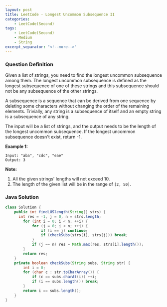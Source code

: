 ```yaml
---
layout: post
title: LeetCode - Longest Uncommon Subsequence II
categories:
    - LeetCode(Second)
tags:
    - LeetCode(Second)
    - Medium
    - String
excerpt_separator: "<!--more-->"
---
```


### Question Definition
Given a list of strings, you need to find the longest uncommon subsequence among them. The longest uncommon subsequence is defined as the longest subsequence of one of these strings and this subsequence should not be any subsequence of the other strings.

A subsequence is a sequence that can be derived from one sequence by deleting some characters without changing the order of the remaining elements. Trivially, any string is a subsequence of itself and an empty string is a subsequence of any string.

The input will be a list of strings, and the output needs to be the length of the longest uncommon subsequence. If the longest uncommon subsequence doesn't exist, return -1.
<!--more-->

**Example 1:**
```
Input: "aba", "cdc", "eae"
Output: 3
```
**Note:**

1. All the given strings' lengths will not exceed 10.
2. The length of the given list will be in the range of `[2, 50]`.
### Java Solution
```java
class Solution {
    public int findLUSlength(String[] strs) {
      int res = -1, j = 0, n = strs.length;
        for (int i = 0; i < n; ++i) {
            for (j = 0; j < n; ++j) {
                if (i == j) continue;
                if (checkSubs(strs[i], strs[j])) break;
            }
            if (j == n) res = Math.max(res, strs[i].length());
        }
        return res;
    }
    private boolean checkSubs(String subs, String str) {
        int i = 0;
        for (char c : str.toCharArray()) {
            if (c == subs.charAt(i)) ++i;
            if (i == subs.length()) break;
        }
        return i == subs.length();
    }
}
```